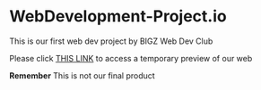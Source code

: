 # WebDevelopment-Project.io
This is our first web dev project by BIGZ Web Dev Club

Please click [THIS LINK](https://jarvis843.github.io/WebDevelopment-Project.io/) to access a temporary preview of our web


**Remember** This is not our final product
